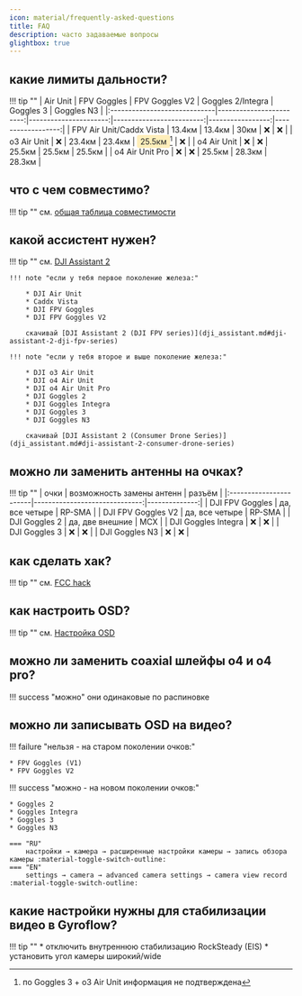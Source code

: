 ```yaml
---
icon: material/frequently-asked-questions
title: FAQ
description: часто задаваемые вопросы
glightbox: true
---
```


## какие лимиты дальности?
!!! tip ""
    | Air Unit                     |             FPV Goggles |       FPV Goggles V2 |       Goggles 2/Integra |       Goggles 3 |       Goggles N3 |
    |:-----------------------------|------------------------:|----------------------:|-------------------------:|-----------------:|------------------:|
    |     FPV Air Unit/Caddx Vista |                 13.4км |               13.4км |                    30км |              ❌ |               ❌ |
    |     o3 Air Unit              |                    ❌ |               23.4км |                  23.4км |           <span style="background-color: #ffeeba; padding: 0.2em 0.4em; border-radius: 4px; color: #212529;">25.5км</span>[^1] |               ❌ |
    |     o4 Air Unit              |                    ❌ |                  ❌ |                  25.5км |           25.5км |            25.5км |
    |     o4 Air Unit Pro          |                    ❌ |                  ❌ |                  25.5км |           28.3км |            28.3км |

[^1]: по Goggles 3 + o3 Air Unit информация не подтверждена

## что с чем совместимо?
!!! tip ""
    см. [общая таблица совместимости](compatibility.md#общая-таблица-совместимости)

## какой ассистент нужен?
!!! tip ""
    см. [DJI Assistant 2](dji_assistant.md)

    !!! note "если у тебя первое поколение железа:"

        * DJI Air Unit
        * Caddx Vista
        * DJI FPV Goggles
        * DJI FPV Goggles V2

        скачивай [DJI Assistant 2 (DJI FPV series)](dji_assistant.md#dji-assistant-2-dji-fpv-series)

    !!! note "если у тебя второе и выше поколение железа:"

        * DJI o3 Air Unit
        * DJI o4 Air Unit
        * DJI o4 Air Unit Pro
        * DJI Goggles 2
        * DJI Goggles Integra
        * DJI Goggles 3
        * DJI Goggles N3

        скачивай [DJI Assistant 2 (Consumer Drone Series)](dji_assistant.md#dji-assistant-2-consumer-drone-series)

## можно ли заменить антенны на очках?
!!! tip ""
    | очки                   | возможность замены антенн   | разъём   |
    |:-----------------------|------------------------------:|--------------:|
    | DJI FPV Goggles        | да, все четыре                | RP-SMA        |
    | DJI FPV Goggles V2     | да, все четыре                | RP-SMA        |
    | DJI Goggles 2          | да, две внешние               | MCX           |
    | DJI Goggles Integra    | ❌                            | ❌            |
    | DJI Goggles 3          | ❌                            | ❌            |
    | DJI Goggles N3         | ❌                            | ❌            |

## как сделать хак?
!!! tip ""
    см. [FCC hack](fcc.md#fcc-hack)

## как настроить OSD?
!!! tip ""
    см. [Настройка OSD](osd.md#настройка-osd)

## можно ли заменить coaxial шлейфы o4 и o4 pro?
!!! success "можно"
    они одинаковые по распиновке

## можно ли записывать OSD на видео?
!!! failure "нельзя - на старом поколении очков:"

    * FPV Goggles (V1)
    * FPV Goggles V2

!!! success "можно - на новом поколении очков:"

    * Goggles 2
    * Goggles Integra
    * Goggles 3
    * Goggles N3
    
    === "RU"
        настройки → камера → расширенные настройки камеры → запись обзора камеры :material-toggle-switch-outline:
    === "EN"
        settings → camera → advanced camera settings → camera view record :material-toggle-switch-outline:

## какие настройки нужны для стабилизации видео в Gyroflow?
!!! tip ""
    * отключить внутреннюю стабилизацию RockSteady (EIS)
    * установить угол камеры широкий/wide